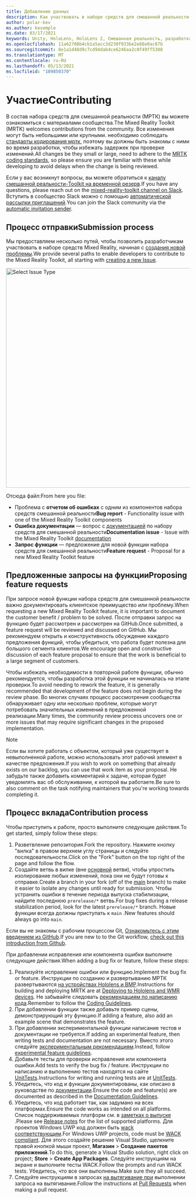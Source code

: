 ```yaml
---
title: Добавление данных
description: Как участвовать в наборе средств для смешанной реальности
author: polar-kev
ms.author: kesemple
ms.date: 03/17/2021
keywords: Unity, HoloLens, HoloLens 2, Смешанная реальность, разработка, МРТК, отчет об ошибках,
ms.openlocfilehash: 11a62708b4cb1a5acc3d230f933be2e88e0ac87b
ms.sourcegitcommit: 8e1a1d48d9c7cd94dab4ce6246aa2c0f49ff5308
ms.translationtype: MT
ms.contentlocale: ru-RU
ms.lasthandoff: 05/13/2021
ms.locfileid: "109850370"
---
```

# <a name="contributing"></a><span data-ttu-id="646d2-104">Участие</span><span class="sxs-lookup"><span data-stu-id="646d2-104">Contributing</span></span>

<span data-ttu-id="646d2-105">В состав набора средств для смешанной реальности (МРТК) вы можете ознакомиться с материалами сообщества.</span><span class="sxs-lookup"><span data-stu-id="646d2-105">The Mixed Reality Toolkit (MRTK) welcomes contributions from the community.</span></span> <span data-ttu-id="646d2-106">Все изменения могут быть небольшими или крупными. необходимо соблюдать [стандарты кодирования мртк](coding-guidelines.md), поэтому вы должны быть знакомы с ними во время разработки, чтобы избежать задержек при проверке изменений.</span><span class="sxs-lookup"><span data-stu-id="646d2-106">All changes be they small or large, need to adhere to the [MRTK coding standards](coding-guidelines.md), so please ensure you are familiar with these while developing to avoid delays when the change is being reviewed.</span></span>

<span data-ttu-id="646d2-107">Если у вас возникнут вопросы, вы можете обратиться к [каналу смешанной реальности-Toolkit на временной резерв](https://holodevelopers.slack.com/messages/C2H4HT858).</span><span class="sxs-lookup"><span data-stu-id="646d2-107">If you have any questions, please reach out on the [mixed-reality-toolkit channel on Slack](https://holodevelopers.slack.com/messages/C2H4HT858).</span></span>
<span data-ttu-id="646d2-108">Вступить в сообщество Slack можно с помощью [автоматической рассылки приглашений](https://holodevelopersslack.azurewebsites.net/).</span><span class="sxs-lookup"><span data-stu-id="646d2-108">You can join the Slack community via the [automatic invitation sender](https://holodevelopersslack.azurewebsites.net/).</span></span>

## <a name="submission-process"></a><span data-ttu-id="646d2-109">Процесс отправки</span><span class="sxs-lookup"><span data-stu-id="646d2-109">Submission process</span></span>

<span data-ttu-id="646d2-110">Мы предоставляем несколько путей, чтобы позволить разработчикам участвовать в наборе средств Mixed Reality, начиная с [создания новой проблемы](https://github.com/Microsoft/MixedRealityToolkit-Unity/issues/new/choose).</span><span class="sxs-lookup"><span data-stu-id="646d2-110">We provide several paths to enable developers to contribute to the Mixed Reality Toolkit, all starting with [creating a new Issue](https://github.com/Microsoft/MixedRealityToolkit-Unity/issues/new/choose).</span></span>

<img src="../features/images/contributing/SelectIssueType.png" width="600" alt="Select Issue Type">

<span data-ttu-id="646d2-111">Отсюда файл:</span><span class="sxs-lookup"><span data-stu-id="646d2-111">From here you file:</span></span>

- <span data-ttu-id="646d2-112">Проблема с **отчетом об ошибках** с одним из компонентов набора средств смешанной реальности</span><span class="sxs-lookup"><span data-stu-id="646d2-112">**Bug report** - Functionality issue with one of the Mixed Reality Toolkit components</span></span>
- <span data-ttu-id="646d2-113">**Ошибка документации** — вопрос с [документацией](https://microsoft.github.io/MixedRealityToolkit-Unity) по набору средств для смешанной реальности</span><span class="sxs-lookup"><span data-stu-id="646d2-113">**Documentation issue** - Issue with the Mixed Reality Toolkit [documentation](https://microsoft.github.io/MixedRealityToolkit-Unity)</span></span>
- <span data-ttu-id="646d2-114">**Запрос функции** — предложение для новой функции набора средств для смешанной реальности</span><span class="sxs-lookup"><span data-stu-id="646d2-114">**Feature request** - Proposal for a new Mixed Reality Toolkit feature</span></span>

## <a name="proposing-feature-requests"></a><span data-ttu-id="646d2-115">Предложенные запросы на функции</span><span class="sxs-lookup"><span data-stu-id="646d2-115">Proposing feature requests</span></span>

<span data-ttu-id="646d2-116">При запросе новой функции набора средств для смешанной реальности важно документировать клиентское преимущество или проблему.</span><span class="sxs-lookup"><span data-stu-id="646d2-116">When requesting a new Mixed Reality Toolkit feature, it is important to document the customer benefit / problem to be solved.</span></span> <span data-ttu-id="646d2-117">После отправки запрос на функцию будет рассмотрен и рассмотрен на GitHub.</span><span class="sxs-lookup"><span data-stu-id="646d2-117">Once submitted, a feature request will be reviewed and discussed on GitHub.</span></span> <span data-ttu-id="646d2-118">Мы рекомендуем открыть и конструктивность обсуждение каждого предложения функций, чтобы убедиться, что работа будет полезна для большого сегмента клиентов.</span><span class="sxs-lookup"><span data-stu-id="646d2-118">We encourage open and constructive discussion of each feature proposal to ensure that the work is beneficial to a large segment of customers.</span></span>

<span data-ttu-id="646d2-119">Чтобы избежать необходимости в повторной работе функции, обычно рекомендуется, чтобы разработка этой функции не начиналась на этапе проверки.</span><span class="sxs-lookup"><span data-stu-id="646d2-119">To avoid needing to rework the feature, it is generally recommended that development of the feature does not begin during the review phase.</span></span> <span data-ttu-id="646d2-120">Во многих случаях процесс рассмотрения сообщества обнаруживает одну или несколько проблем, которые могут потребовать значительных изменений в предложенной реализации.</span><span class="sxs-lookup"><span data-stu-id="646d2-120">Many times, the community review process uncovers one or more issues that may require significant changes in the proposed implementation.</span></span>

> [!NOTE]
> <span data-ttu-id="646d2-121">Если вы хотите работать с объектом, который уже существует в невыполненной работе, можно использовать этот рабочий элемент в качестве предложения.</span><span class="sxs-lookup"><span data-stu-id="646d2-121">If you wish to work on something that already exists on our backlog, you can use that work item as your proposal.</span></span> <span data-ttu-id="646d2-122">Не забудьте также добавить комментарий к задаче, которая будет уведомлять вас об обслуживании, к которой вы работаете.</span><span class="sxs-lookup"><span data-stu-id="646d2-122">Be sure to also comment on the task notifying maintainers that you're working towards completing it.</span></span>

## <a name="contribution-process"></a><span data-ttu-id="646d2-123">Процесс вклада</span><span class="sxs-lookup"><span data-stu-id="646d2-123">Contribution process</span></span>

<span data-ttu-id="646d2-124">Чтобы приступить к работе, просто выполните следующие действия.</span><span class="sxs-lookup"><span data-stu-id="646d2-124">To get started, simply follow these steps:</span></span>

1. <span data-ttu-id="646d2-125">Разветвление репозитория.</span><span class="sxs-lookup"><span data-stu-id="646d2-125">Fork the repository.</span></span> <span data-ttu-id="646d2-126">Нажмите кнопку "вилка" в правом верхнем углу страницы и следуйте последовательности.</span><span class="sxs-lookup"><span data-stu-id="646d2-126">Click on the "Fork" button on the top right of the page and follow the flow.</span></span>
1. <span data-ttu-id="646d2-127">Создайте ветвь в вилке (вне [основной](https://github.com/microsoft/mixedrealitytoolkit-unity/tree/main) ветви), чтобы упростить изолирование любых изменений, пока они не будут готовы к отправке.</span><span class="sxs-lookup"><span data-stu-id="646d2-127">Create a branch in your fork (off of the [main](https://github.com/microsoft/mixedrealitytoolkit-unity/tree/main) branch) to make it easier to isolate any changes until ready for submission.</span></span> <span data-ttu-id="646d2-128">Чтобы устранить ошибки в течение периода выпуска стабилизации, найдите последнюю `prerelease/*` ветвь.</span><span class="sxs-lookup"><span data-stu-id="646d2-128">For bug fixes during a release stabilization period, look for the latest `prerelease/*` branch.</span></span> <span data-ttu-id="646d2-129">Новые функции всегда должны приступать к `main` .</span><span class="sxs-lookup"><span data-stu-id="646d2-129">New features should always go into `main`.</span></span>

<span data-ttu-id="646d2-130">Если вы не знакомы с рабочим процессом Git, [Ознакомьтесь с этим введением из GitHub](https://guides.github.com/activities/hello-world/).</span><span class="sxs-lookup"><span data-stu-id="646d2-130">If you are new to to the Git workflow, [check out this introduction from Github](https://guides.github.com/activities/hello-world/).</span></span>

<span data-ttu-id="646d2-131">При добавлении исправления или компонента ошибки выполните следующие действия.</span><span class="sxs-lookup"><span data-stu-id="646d2-131">When adding a bug fix or feature, follow these steps:</span></span>

1. <span data-ttu-id="646d2-132">Реализуйте исправление ошибки или функцию.</span><span class="sxs-lookup"><span data-stu-id="646d2-132">Implement the bug fix or feature.</span></span> <span data-ttu-id="646d2-133">Инструкции по созданию и развертыванию МРТК развертываются [на устройствах Hololens и ВМР](../supported-devices/wmr-mrtk.md).</span><span class="sxs-lookup"><span data-stu-id="646d2-133">Instructions for building and deploying MRTK are at [Deploying to Hololens and WMR devices](../supported-devices/wmr-mrtk.md).</span></span> <span data-ttu-id="646d2-134">Не забывайте следовать [рекомендациям по написанию кода](../contributing/coding-guidelines.md).</span><span class="sxs-lookup"><span data-stu-id="646d2-134">Remember to follow the [Coding Guidelines](../contributing/coding-guidelines.md).</span></span>
1. <span data-ttu-id="646d2-135">При добавлении функции также добавьте пример сцены, демонстрирующий эту функцию.</span><span class="sxs-lookup"><span data-stu-id="646d2-135">If adding a feature, also add an example scene that demonstrates the feature.</span></span>
1. <span data-ttu-id="646d2-136">При добавлении экспериментальной функции написание тестов и документации не требуется.</span><span class="sxs-lookup"><span data-stu-id="646d2-136">If adding an experimental feature, then writing tests and documentation are not necessary.</span></span> <span data-ttu-id="646d2-137">Вместо этого следуйте [экспериментальным рекомендациям](../contributing/experimental-features.md).</span><span class="sxs-lookup"><span data-stu-id="646d2-137">Instead, follow [experimental feature guidelines](../contributing/experimental-features.md).</span></span>
1. <span data-ttu-id="646d2-138">Добавьте тесты для проверки исправления или компонента ошибки.</span><span class="sxs-lookup"><span data-stu-id="646d2-138">Add tests to verify the bug fix / feature.</span></span> <span data-ttu-id="646d2-139">Инструкции по написанию и выполнению тестов находятся на сайте [UnitTests](../contributing/unit-tests.md).</span><span class="sxs-lookup"><span data-stu-id="646d2-139">Instructions for writing and running tests are at [UnitTests](../contributing/unit-tests.md).</span></span>
1. <span data-ttu-id="646d2-140">Убедитесь, что код и функции документированы, как описано в руководстве по [документации](../contributing/documentation-guide.md).</span><span class="sxs-lookup"><span data-stu-id="646d2-140">Ensure the code and feature(s) are documented as described in the [Documentation Guidelines](../contributing/documentation-guide.md).</span></span>
1. <span data-ttu-id="646d2-141">Убедитесь, что код работает так, как задумано на всех платформах.</span><span class="sxs-lookup"><span data-stu-id="646d2-141">Ensure the code works as intended on all platforms.</span></span> <span data-ttu-id="646d2-142">Список поддерживаемых платформ см. в [заметках о выпуске](../release-notes/mrtk-26-release-notes.md) .</span><span class="sxs-lookup"><span data-stu-id="646d2-142">Please see [Release notes](../release-notes/mrtk-26-release-notes.md) for the list of supported platforms.</span></span> <span data-ttu-id="646d2-143">Для проектов Windows UWP код должен быть [wack соответствующим](https://developer.microsoft.com/windows/develop/app-certification-kit).</span><span class="sxs-lookup"><span data-stu-id="646d2-143">For Windows UWP projects, code must be [WACK compliant](https://developer.microsoft.com/windows/develop/app-certification-kit).</span></span> <span data-ttu-id="646d2-144">Для этого создайте решение Visual Studio, щелкните правой кнопкой мыши проект, **Магазин**  >  **Создание пакетов приложений**.</span><span class="sxs-lookup"><span data-stu-id="646d2-144">To do this, generate a Visual Studio solution, right click on project; **Store** > **Create App Packages**.</span></span> <span data-ttu-id="646d2-145">Следуйте инструкциям на экране и выполните тесты WACK.</span><span class="sxs-lookup"><span data-stu-id="646d2-145">Follow the prompts and run WACK tests.</span></span> <span data-ttu-id="646d2-146">Убедитесь, что все они выполнены.</span><span class="sxs-lookup"><span data-stu-id="646d2-146">Make sure they all succeed.</span></span>
1. <span data-ttu-id="646d2-147">Следуйте инструкциям в запросах [на вытягивание при](../contributing/pull-requests.md) выполнении запроса на вытягивание.</span><span class="sxs-lookup"><span data-stu-id="646d2-147">Follow the instructions at [Pull Requests](../contributing/pull-requests.md) when making a pull request.</span></span>
